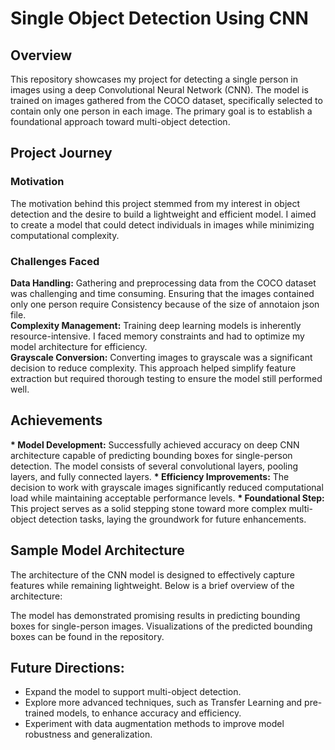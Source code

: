 # Single Object Detection Using CNN
## Overview
This repository showcases my project for detecting a single person in images using a deep Convolutional Neural Network (CNN). The model is trained on images gathered from the COCO dataset, specifically selected to contain only one person in each image. The primary goal is to establish a foundational approach toward multi-object detection.

## Project Journey
### Motivation
The motivation behind this project stemmed from my interest in object detection and the desire to build a lightweight and efficient model. I aimed to create a model that could detect individuals in images while minimizing computational complexity.

### Challenges Faced
__Data Handling:__ Gathering and preprocessing data from the COCO dataset was challenging and time consuming. Ensuring that the images contained only one person require Consistency because of the size of annotaion json file.  
__Complexity Management:__ Training deep learning models is inherently resource-intensive. I faced memory constraints and had to optimize my model architecture for efficiency.  
__Grayscale Conversion:__ Converting images to grayscale was a significant decision to reduce complexity. This approach helped simplify feature extraction but required thorough testing to ensure the model still performed well.  

## Achievements
__* Model Development:__ Successfully achieved accuracy on deep CNN architecture capable of predicting bounding boxes for single-person detection. The model consists of several convolutional layers, pooling layers, and fully connected layers.
__* Efficiency Improvements:__ The decision to work with grayscale images significantly reduced computational load while maintaining acceptable performance levels.
__* Foundational Step:__ This project serves as a solid stepping stone toward more complex multi-object detection tasks, laying the groundwork for future enhancements.
## Sample Model Architecture
The architecture of the CNN model is designed to effectively capture features while remaining lightweight. Below is a brief overview of the architecture:



The model has demonstrated promising results in predicting bounding boxes for single-person images. Visualizations of the predicted bounding boxes can be found in the repository.

## Future Directions:

* Expand the model to support multi-object detection.
* Explore more advanced techniques, such as Transfer Learning and pre-trained models, to enhance accuracy and efficiency.
* Experiment with data augmentation methods to improve model robustness and generalization.
